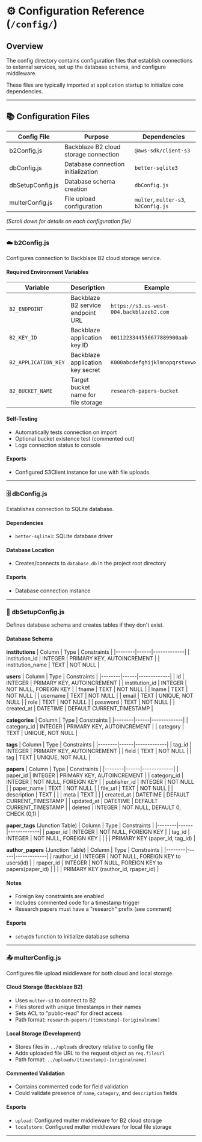 # ⚙️ Configuration Reference (`/config/`)

## Overview
The config directory contains configuration files that establish connections to external services, set up the database schema, and configure middleware.

These files are typically imported at application startup to initialize core dependencies.

---

## 📚 Configuration Files

| Config File | Purpose | Dependencies |
|-------------|---------|--------------|
| b2Config.js | Backblaze B2 cloud storage connection | `@aws-sdk/client-s3` |
| dbConfig.js | Database connection initialization | `better-sqlite3` |
| dbSetupConfig.js | Database schema creation | `dbConfig.js` |
| multerConfig.js | File upload configuration | `multer`, `multer-s3`, `b2Config.js` |

*(Scroll down for details on each configuration file)*

---

### ☁️ **b2Config.js**

Configures connection to Backblaze B2 cloud storage service.

#### Required Environment Variables
| Variable | Description | Example |
|----------|-------------|---------|
| `B2_ENDPOINT` | Backblaze B2 service endpoint URL | `https://s3.us-west-004.backblazeb2.com` |
| `B2_KEY_ID` | Backblaze application key ID | `0011223344556677889900aab` |
| `B2_APPLICATION_KEY` | Backblaze application key secret | `K000abcdefghijklmnopqrstuvwxyz` |
| `B2_BUCKET_NAME` | Target bucket name for file storage | `research-papers-bucket` |

#### Self-Testing
- Automatically tests connection on import
- Optional bucket existence test (commented out)
- Logs connection status to console

#### Exports
- Configured S3Client instance for use with file uploads

---

### 🗄️ **dbConfig.js**

Establishes connection to SQLite database.

#### Dependencies
- `better-sqlite3`: SQLite database driver

#### Database Location
- Creates/connects to `database.db` in the project root directory

#### Exports
- Database connection instance

---

### 📝 **dbSetupConfig.js**

Defines database schema and creates tables if they don't exist.

#### Database Schema

**institutions**
| Column | Type | Constraints |
|--------|------|-------------|
| institution_id | INTEGER | PRIMARY KEY, AUTOINCREMENT |
| institution_name | TEXT | NOT NULL |

**users**
| Column | Type | Constraints |
|--------|------|-------------|
| id | INTEGER | PRIMARY KEY, AUTOINCREMENT |
| institution_id | INTEGER | NOT NULL, FOREIGN KEY |
| fname | TEXT | NOT NULL |
| lname | TEXT | NOT NULL |
| username | TEXT | NOT NULL |
| email | TEXT | UNIQUE, NOT NULL |
| role | TEXT | NOT NULL |
| password | TEXT | NOT NULL |
| created_at | DATETIME | DEFAULT CURRENT_TIMESTAMP |

**categories**
| Column | Type | Constraints |
|--------|------|-------------|
| category_id | INTEGER | PRIMARY KEY, AUTOINCREMENT |
| category | TEXT | UNIQUE, NOT NULL |

**tags**
| Column | Type | Constraints |
|--------|------|-------------|
| tag_id | INTEGER | PRIMARY KEY, AUTOINCREMENT |
| field | TEXT | NOT NULL |
| tag | TEXT | UNIQUE, NOT NULL |

**papers**
| Column | Type | Constraints |
|--------|------|-------------|
| paper_id | INTEGER | PRIMARY KEY, AUTOINCREMENT |
| category_id | INTEGER | NOT NULL, FOREIGN KEY |
| publisher_id | INTEGER | NOT NULL |
| paper_name | TEXT | NOT NULL |
| file_url | TEXT | NOT NULL |
| description | TEXT | |
| meta | TEXT | |
| created_at | DATETIME | DEFAULT CURRENT_TIMESTAMP |
| updated_at | DATETIME | DEFAULT CURRENT_TIMESTAMP |
| deleted | INTEGER | NOT NULL, DEFAULT 0, CHECK (0,1) |

**paper_tags** (Junction Table)
| Column | Type | Constraints |
|--------|------|-------------|
| paper_id | INTEGER | NOT NULL, FOREIGN KEY |
| tag_id | INTEGER | NOT NULL, FOREIGN KEY |
| | | PRIMARY KEY (paper_id, tag_id) |

**author_papers** (Junction Table)
| Column | Type | Constraints |
|--------|------|-------------|
| rauthor_id | INTEGER | NOT NULL, FOREIGN KEY to users(id) |
| rpaper_id | INTEGER | NOT NULL, FOREIGN KEY to papers(paper_id) |
| | | PRIMARY KEY (rauthor_id, rpaper_id) |

#### Notes
- Foreign key constraints are enabled
- Includes commented code for a timestamp trigger
- Research papers must have a "research" prefix (see comment)

#### Exports
- `setupDb` function to initialize database schema

---

### 📤 **multerConfig.js**

Configures file upload middleware for both cloud and local storage.

#### Cloud Storage (Backblaze B2)
- Uses `multer-s3` to connect to B2
- Files stored with unique timestamps in their names
- Sets ACL to "public-read" for direct access
- Path format: `research-papers/[timestamp]-[originalname]`

#### Local Storage (Development)
- Stores files in `../uploads` directory relative to config file
- Adds uploaded file URL to the request object as `req.fileUrl`
- Path format: `../uploads/[timestamp]-[originalname]`

#### Commented Validation
- Contains commented code for field validation
- Could validate presence of `name`, `category`, and `description` fields

#### Exports
- `upload`: Configured multer middleware for B2 cloud storage
- `localstore`: Configured multer middleware for local file storage

---